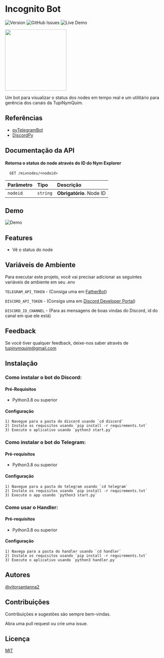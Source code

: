 
# Incognito Bot

![Version](https://img.shields.io/badge/versão-0.0.2-blue)
![GitHub Issues](https://img.shields.io/github/issues/tupinymquim/IncognitoBot.svg) 
![Live Demo](https://img.shields.io/badge/status-online-blue.svg)

<img src="https://github.com/TupiNymQuim/incognito_bot_t/assets/95882160/145a4f4e-fcdf-47e1-aa88-b426c68ebb4c" width=200 height=200></img>

Um bot para visualizar o status dos nodes em tempo real e um utilitário para gerência dos canais da TupiNymQuim.

## Referências

 - [pyTelegramBot](https://github.com/eternnoir/pyTelegramBotAPI)
 - [DiscordPy](https://discordpy.readthedocs.io/en/latest/index.html)

## Documentação da API

#### Retorna o status do node através do ID do Nym Explorer

```http
  GET /mixnodes/<nodeid>
```

| Parâmetro   | Tipo      | Descrição                          |
| :---------- | :--------- | :---------------------------------- |
| `nodeid` | `string` | **Obrigatório**. Node ID|

## Demo

![Demo](https://github.com/TupiNymQuim/IncognitoBot/assets/95882160/eec24c81-920c-47e7-8965-bf3d0f7974e0)
## Features

- Vê o status do node

## Variáveis de Ambiente

Para executar este projeto, você vai precisar adicionar as seguintes variáveis de ambiente em seu .env

`TELEGRAM_API_TOKEN` - (Consiga uma em [FatherBot](https://web.telegram.org/k/#@BotFather))

`DISCORD_API_TOKEN` - (Consiga uma em  [Discord Developer Portal](https://discord.com/developers/applications))
  

`DISCORD_ID_CHANNEL` - (Para as mensagens de boas vindas do Discord, id do canal em que ele está)


## Feedback

Se você tiver qualquer feedback, deixe-nos saber através de tupinymquim@gmail.com


## Instalação

### Como instalar o bot do Discord:

#### Pré-Requisitos
- Python3.8 ou superior
#### Configuração
    1) Navegue para a pasta do discord usando `cd discord`
    2) Instale os requisitos usando `pip install -r requirements.txt`
    3) Execute o aplicativo usando `python3 start.py`


### Como instalar o bot do Telegram:

#### Pré-requisitos
- Python3.8 ou superior
  
#### Configuração
    1) Navegue para a pasta do telegram usando `cd telegram`
    2) Instale os requisitos usando `pip install -r requirements.txt`
    3) Execute o app usando `python3 start.py`


### Como usar o Handler:
#### Pré-requisitos
- Python3.8 ou superior
#### Configuração
    1) Navega para a pasta do handler usando `cd handler`
    2) Instale os requisitos usando `pip install -r requirements.txt`
    3) Execute o aplicativo usando `python3 handler.py`

## Autores
[@vitorsantanna2](https://github.com/vitorsantanna2)

## Contribuições
Contribuições e sugestões são sempre bem-vindas.

Abra uma pull request ou crie uma issue.

## Licença

[MIT](https://choosealicense.com/licenses/mit/)
